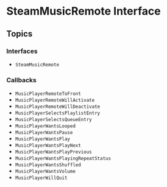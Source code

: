 # SteamMusicRemote Interface

## Topics

### Interfaces
- ``SteamMusicRemote``

### Callbacks
- ``MusicPlayerRemoteToFront``
- ``MusicPlayerRemoteWillActivate``
- ``MusicPlayerRemoteWillDeactivate``
- ``MusicPlayerSelectsPlaylistEntry``
- ``MusicPlayerSelectsQueueEntry``
- ``MusicPlayerWantsLooped``
- ``MusicPlayerWantsPause``
- ``MusicPlayerWantsPlay``
- ``MusicPlayerWantsPlayNext``
- ``MusicPlayerWantsPlayPrevious``
- ``MusicPlayerWantsPlayingRepeatStatus``
- ``MusicPlayerWantsShuffled``
- ``MusicPlayerWantsVolume``
- ``MusicPlayerWillQuit``
